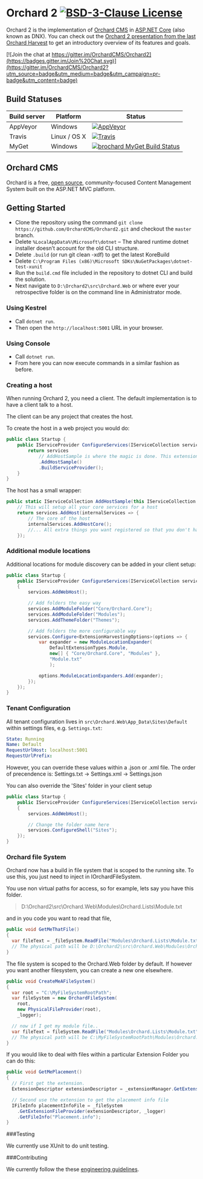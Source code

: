 # Orchard 2 [![BSD-3-Clause License](https://img.shields.io/badge/license-BSD--3--Clause-blue.svg)](LICENSE.txt)

Orchard 2 is the implementation of [Orchard CMS](https://github.com/OrchardCMS/Orchard) in [ASP.NET Core](http://www.asp.net/vnext) (also known as DNX). You can check out the [Orchard 2 presentation from the last Orchard Harvest](https://www.youtube.com/watch?v=TK6a_HfD0O8) to get an introductory overview of its features and goals.

[![Join the chat at https://gitter.im/OrchardCMS/Orchard2](https://badges.gitter.im/Join%20Chat.svg)](https://gitter.im/OrchardCMS/Orchard2?utm_source=badge&utm_medium=badge&utm_campaign=pr-badge&utm_content=badge)

## Build Statuses

| Build server| Platform       | Status                                                                                                                                                                  |
|-------------|----------------|-------------------------------------------------------------------------------------------------------------------------------------------------------------------------|
| AppVeyor    | Windows        | [![AppVeyor](https://ci.appveyor.com/api/projects/status/ccmxpn9l3q377jhg/branch/master?svg=true)](https://ci.appveyor.com/project/alexbocharov/orchard2/branch/master) |
| Travis      | Linux / OS X   | [![Travis](https://travis-ci.org/alexbocharov/Orchard2.svg?branch=master)](https://travis-ci.org/alexbocharov/Orchard2)                                                 |
| MyGet       | Windows        | [![brochard MyGet Build Status](https://www.myget.org/BuildSource/Badge/brochard?identifier=098718e3-f53d-4bcd-b29e-cb9da86823c0)](https://www.myget.org/)              |

## Orchard CMS

Orchard is a free, [open source](https://github.com/OrchardCMS/Orchard), community-focused Content Management System built on the ASP.NET MVC platform.

## Getting Started

- Clone the repository using the command `git clone https://github.com/OrchardCMS/Orchard2.git` and checkout the `master` branch. 
- Delete `%LocalAppData%\Microsoft\dotnet` – The shared runtime dotnet installer doesn’t account for the old CLI structure.
- Delete `.build` (or run git clean -xdf) to get the latest KoreBuild
- Delete `C:\Program Files (x86)\Microsoft SDKs\NuGetPackages\dotnet-test-xunit`
- Run the `build.cmd` file included in the repository to dotnet CLI and build the solution.
- Next navigate to `D:\Orchard2\src\Orchard.Web` or where ever your retrospective folder is on the command line in Administrator mode.

### Using Kestrel

- Call `dotnet run`.
- Then open the `http://localhost:5001` URL in your browser.

### Using Console

- Call `dotnet run`.
- From here you can now execute commands in a similar fashion as before.

### Creating a host

When running Orchard 2, you need a client. The default implementation is to have a client talk to a host.

The client can be any project that creates the host.

To create the host in a web project you would do:

```c#
public class Startup {
    public IServiceProvider ConfigureServices(IServiceCollection services) {
        return services
            // AddHostSample is where the magic is done. This extension method lives in the Host (Orchard.Hosting.Web)
            .AddHostSample()
            .BuildServiceProvider();
    }
}
```

The host has a small wrapper:

```c#
public static IServiceCollection AddHostSample(this IServiceCollection services) {
    // This will setup all your core services for a host
    return services.AddHost(internalServices => {
        // The core of the host
        internalServices.AddHostCore();
        //... All extra things you want registered so that you don't have to touch the core host.
    });
```

### Additional module locations

Additional locations for module discovery can be added in your client setup:

```c#
public class Startup {
    public IServiceProvider ConfigureServices(IServiceCollection services)
    {
        services.AddWebHost();

        // Add folders the easy way
        services.AddModuleFolder("Core/Orchard.Core");
        services.AddModuleFolder("Modules");
        services.AddThemeFolder("Themes");

        // Add folders the more configurable way
        services.Configure<ExtensionHarvestingOptions>(options => {
            var expander = new ModuleLocationExpander(
                DefaultExtensionTypes.Module,
                new[] { "Core/Orchard.Core", "Modules" },
                "Module.txt"
                );

            options.ModuleLocationExpanders.Add(expander);
        });
    });
}
```

### Tenant Configuration

All tenant configuration lives in `src\Orchard.Web\App_Data\Sites\Default` within settings files, e.g. `Settings.txt`:

```yaml
State: Running
Name: Default
RequestUrlHost: localhost:5001
RequestUrlPrefix:
```

However, you can override these values within a .json or .xml file. The order of precendence is:
Settings.txt -> Settings.xml -> Settings.json

You can also override the 'Sites' folder in your client setup

```c#
public class Startup {
    public IServiceProvider ConfigureServices(IServiceCollection services)
    {
        services.AddWebHost();

        // Change the folder name here
        services.ConfigureShell("Sites");
    });
}
```

### Orchard file System

Orchard now has a build in file system that is scoped to the running site. To use this, you just need to inject in IOrchardFileSystem.

You use non virtual paths for access, so for example, lets say you have this folder.

> D:\Orchard2\src\Orchard.Web\Modules\Orchard.Lists\Module.txt

and in you code you want to read that file,

```c#
public void GetMeThatFile()
{
  var fileText = _fileSystem.ReadFile("Modules\Orchard.Lists\Module.txt");
  // The physical path will be D:\Orchard2\src\Orchard.Web\Modules\Orchard.Lists\Module.txt
}
```

The file system is scoped to the Orchard.Web folder by default. If however you want another filesystem, you can create a new one elsewhere.

```c#
public void CreateMeAFileSystem()
{
  var root = "C:\MyFileSystemRootPath";
  var fileSystem = new OrchardFileSystem(
    root,
    new PhysicalFileProvider(root),
    _logger);

  // now if I get my module file..
  var fileText = fileSystem.ReadFile("Modules\Orchard.Lists\Module.txt");
  // The physical path will be C:\MyFileSystemRootPath\Modules\Orchard.Lists\Module.txt
}
```

If you would like to deal with files within a particular Extension Folder you can do this:

```c#
public void GetMePlacement()
{
  // First get the extension.
  ExtensionDescriptor extensionDescriptor = _extensionManager.GetExtension("Orchard.Lists");

  // Second use the extension to get the placement info file
  IFileInfo placementInfoFile = _fileSystem
    .GetExtensionFileProvider(extensionDescriptor, _logger)
    .GetFileInfo("Placement.info");
}
```

###Testing

We currently use XUnit to do unit testing.

###Contributing

We currently follow the these [engineering guidelines](https://github.com/OrchardCMS/Orchard2/wiki/Engineering-Guidelines).